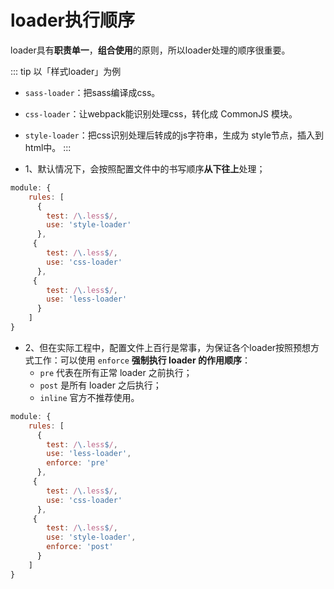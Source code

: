 # loader执行顺序

loader具有**职责单一**，**组合使用**的原则，所以loader处理的顺序很重要。

::: tip 以「样式loader」为例
- `sass-loader`：把sass编译成css。
- `css-loader`：让webpack能识别处理css，转化成 CommonJS 模块。
- `style-loader`：把css识别处理后转成的js字符串，生成为 style节点，插入到 html中。
:::

- 1、默认情况下，会按照配置文件中的书写顺序**从下往上**处理；
```js
module: {
    rules: [
      {
        test: /\.less$/,
        use: 'style-loader'
      },
     {
        test: /\.less$/,
        use: 'css-loader'
      },
     {
        test: /\.less$/,
        use: 'less-loader'
      }
    ]
}
```

- 2、但在实际工程中，配置文件上百行是常事，为保证各个loader按照预想方式工作：可以使用 `enforce` **强制执行 loader 的作用顺序**：
    - `pre` 代表在所有正常 loader 之前执行；
    - `post` 是所有 loader 之后执行；
    - `inline` 官方不推荐使用。
```js
module: {
    rules: [
      {
        test: /\.less$/,
        use: 'less-loader',
        enforce: 'pre'
      },
     {
        test: /\.less$/,
        use: 'css-loader'
      },
     {
        test: /\.less$/,
        use: 'style-loader',
        enforce: 'post'
      }
    ]
}
```


